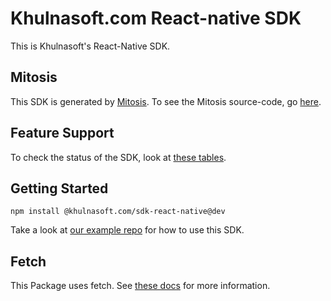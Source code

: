 # Khulnasoft.com React-native SDK

This is Khulnasoft's React-Native SDK.

## Mitosis

This SDK is generated by [Mitosis](https://github.com/KhulnasoftIO/mitosis). To see the Mitosis source-code, go [here](../../).

## Feature Support

To check the status of the SDK, look at [these tables](../../README.md#feature-implementation).

## Getting Started

```
npm install @khulnasoft.com/sdk-react-native@dev
```

Take a look at [our example repo](/examples/react-native) for how to use this SDK.

## Fetch

This Package uses fetch. See [these docs](https://github.com/KhulnasoftIO/this-package-uses-fetch/blob/main/README.md) for more information.
